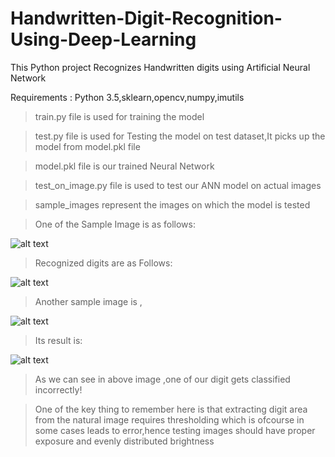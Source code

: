 # Handwritten-Digit-Recognition-Using-Deep-Learning
This Python project Recognizes Handwritten digits using Artificial Neural Network

Requirements : Python 3.5,sklearn,opencv,numpy,imutils
> train.py file is used for training the model

> test.py file is used for Testing the model on test dataset,It picks up the model from model.pkl file

> model.pkl file is our trained Neural Network

> test_on_image.py file is used to test our ANN model on actual images

> sample_images represent the images on which the model is tested

> One of the Sample Image is as follows:

![alt text](https://github.com/kaustubhdevkar/Handwritten-Digit-Recognition-Using-Deep-Learning/blob/master/sample_image.jpg)

> Recognized digits are as Follows:

![alt text](https://github.com/kaustubhdevkar/Handwritten-Digit-Recognition-Using-Deep-Learning/blob/master/result.jpg)

>Another sample image is ,

![alt text](https://github.com/kaustubhdevkar/Handwritten-Digit-Recognition-Using-Deep-Learning/blob/master/sample_image2.jpg)

>Its result is:

![alt text](https://github.com/kaustubhdevkar/Handwritten-Digit-Recognition-Using-Deep-Learning/blob/master/result2.jpg)


> As we can see in above image ,one of our digit gets classified incorrectly!

> One of the key thing to remember here is that extracting digit area from the natural image requires thresholding
	which is ofcourse in some cases leads to error,hence testing images should have proper exposure and evenly 
	distributed brightness

